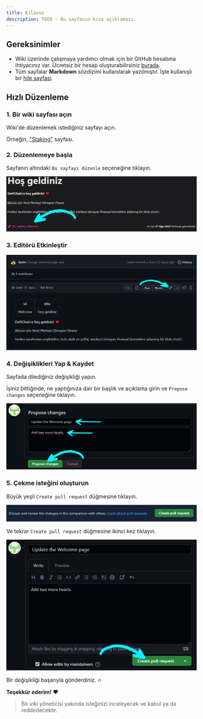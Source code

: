 ```yaml
---
title: Kılavuz
description: TODO - Bu sayfanın kısa açıklaması.
---
```


## Gereksinimler

- Wiki üzerinde çalışmaya yardımcı olmak için bir GitHub hesabına ihtiyacınız var. Ücretsiz bir hesap oluşturabilirsiniz [burada](https://github.com/join).
- Tüm sayfalar **Markdown** sözdizimi kullanılarak yazılmıştır. İşte kullanışlı bir [hile sayfası](https://www.markdownguide.org/cheat-sheet/).

## Hızlı Düzenleme

### 1. Bir wiki sayfası açın

Wiki'de düzenlemek istediğiniz sayfayı açın.

Örneğin, ["Staking"](./Staking.md) sayfası.

### 2. Düzenlemeye başla

Sayfanın altındaki `Bu sayfayı düzenle` seçeneğine tıklayın.

![](./../media/contribute_TR_edit-this-page.png)

### 3. Editörü Etkinleştir

![](./../media/contribute_TR_enable-editor.png)

### 4. Değişiklikleri Yap & Kaydet

Sayfada dilediğiniz değişikliği yapın.

İşiniz bittiğinde, ne yaptığınıza dair bir başlık ve açıklama girin ve `Propose changes` seçeneğine tıklayın.

![](./../media/contribute_TR_propose.png)

### 5. Çekme isteğini oluşturun

Büyük yeşil `Create pull request` düğmesine tıklayın.

![](./../media/contribute_TR_pull-request.png)

Ve tekrar `Create pull request` düğmesine ikinci kez tıklayın.

![](./../media/contribute_TR_pull-request-2.png)

Bir değişikliği başarıyla gönderdiniz. 🔥

**Teşekkür ederim!** ❤

> Bir viki yöneticisi yakında isteğinizi inceleyecek ve kabul ya da reddedecektir.
